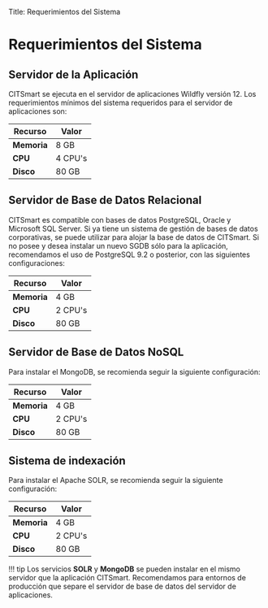 Title: Requerimientos del Sistema

# Requerimientos del Sistema


## Servidor de la Aplicación

CITSmart se ejecuta en el servidor de aplicaciones Wildfly versión 12. Los requerimientos mínimos del sistema requeridos para el servidor de aplicaciones son:

| Recurso | Valor  |
|---------|---------|
| **Memoria** | 8 GB   |
| **CPU**     | 4 CPU's |
| **Disco**   | 80 GB   |

## Servidor de Base de Datos Relacional

CITSmart es compatible con bases de datos PostgreSQL, Oracle y Microsoft SQL Server. Si ya tiene un sistema de gestión de bases de datos corporativas, se puede utilizar para alojar la base de datos de CITSmart. Si no posee y desea instalar un nuevo SGDB sólo para la aplicación, recomendamos el uso de PostgreSQL 9.2 o posterior, con las siguientes configuraciones:

| Recurso | Valor   |
|---------|---------|
| **Memoria** | 4 GB   |
| **CPU**     | 2 CPU's |
| **Disco**   | 80 GB   |

##  Servidor de Base de Datos NoSQL

Para instalar el MongoDB, se recomienda seguir la siguiente configuración:

| Recurso | Valor   |
|---------|---------|
| **Memoria** | 4 GB   |
| **CPU**     | 2 CPU's |
| **Disco**   | 80 GB   |

## Sistema de indexación

Para instalar el Apache SOLR, se recomienda seguir la siguiente configuración:

| Recurso | Valor   |
|---------|---------|
| **Memoria** | 4 GB   |
| **CPU**     | 2 CPU's |
| **Disco**   | 80 GB   |

!!! tip
    Los servicios **SOLR** y **MongoDB** se pueden instalar en el mismo servidor que la aplicación CITSmart. Recomendamos para entornos de producción que separe el servidor de base de datos del servidor de aplicaciones.
   
<!-- !!! tip "About"

    <b>Product/Version:</b> CITSmart | 8.00 &nbsp;&nbsp;
    <b>Updated:</b>01/17/2021 – Anna Martins


